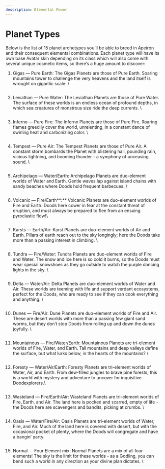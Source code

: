 ```yaml
---
description: Elemental Power
---
```


# Planet Types

Below is the list of 15 planet archetypes you’ll be able to breed in Apeiron and their consequent elemental combinations. Each planet type will have its own base Avatar skin depending on its class which will also come with several unique cosmetic items, so there’s a huge amount to discover:

1.  Gigas — Pure Earth: The Gigas Planets are those of Pure Earth. Soaring mountains tower to challenge the very heavens and the land itself is wrought on gigantic scale. \


    <figure><img src="../../../../.gitbook/assets/image (54).png" alt=""><figcaption></figcaption></figure>
2.  Leviathan — Pure Water: The Leviathan Planets are those of Pure Water. The surface of these worlds is an endless ocean of profound depths, in which sea creatures of monstrous size ride the deep currents. \


    <figure><img src="../../../../.gitbook/assets/avatar_Leviathan (1).png" alt=""><figcaption></figcaption></figure>
3.  Inferno — Pure Fire: The Inferno Planets are those of Pure Fire. Roaring flames greedily cover the world, unrelenting, in a constant dance of swirling heat and carbonizing color.  \


    <figure><img src="../../../../.gitbook/assets/_avatar_Inferno.png" alt=""><figcaption></figcaption></figure>
4.  Tempest — Pure Air: The Tempest Planets are those of Pure Air. A constant storm bombards the Planet with blistering hail, pounding rain, vicious lightning, and booming thunder - a symphony of unceasing sound. \


    <figure><img src="../../../../.gitbook/assets/avatar_Tempest (1).png" alt=""><figcaption></figcaption></figure>
5.  Archipelago — Water/Earth: Archipelago Planets are duo-element worlds of Water and Earth. Gentle waves lap against island chains with sandy beaches where Doods hold frequent barbecues. \




    <figure><img src="../../../../.gitbook/assets/avatar_Archipelago.png" alt=""><figcaption></figcaption></figure>
6.  Volcanic — Fire/Earth**:** Volcanic Planets are duo-element worlds of Fire and Earth. Doods here cower in fear at the constant threat of eruption, and must always be prepared to flee from an ensuing pyroclastic flow!\


    <figure><img src="../../../../.gitbook/assets/_avatar_Volcanic.png" alt=""><figcaption></figcaption></figure>
7.  Karsts — Earth/Air: Karst Planets are duo-element worlds of Air and Earth. Pillars of earth reach out to the sky longingly; here the Doods take more than a passing interest in climbing. \




    <figure><img src="../../../../.gitbook/assets/avatar_Karsts (1).png" alt=""><figcaption></figcaption></figure>
8.  Tundra — Fire/Water: Tundra Planets are duo-element worlds of Fire and Water. The snow and ice here is so cold it burns, so the Doods must wear special snowshoes as they go outside to watch the purple dancing lights in the sky. \


    <figure><img src="../../../../.gitbook/assets/avatar_Tundra (1).png" alt=""><figcaption></figcaption></figure>
9.  Delta — Water/Air: Delta Planets are duo-element worlds of Water and Air. These worlds are teeming with life and support verdant ecosystems, perfect for the Doods, who are ready to see if they can cook everything and anything. \


    <figure><img src="../../../../.gitbook/assets/_avatar_Delta.png" alt=""><figcaption></figcaption></figure>
10. Dunes — Fire/Air: Dune Planets are duo-element worlds of Fire and Air. These are desert worlds with more than a passing few giant sand worms, but they don’t stop Doods from rolling up and down the dunes joyfully. \




    <figure><img src="../../../../.gitbook/assets/avatar_Dunes (1).png" alt=""><figcaption></figcaption></figure>
11. Mountainous — Fire/Water/Earth: Mountainous Planets are tri-element worlds of Fire, Water, and Earth. Tall mountains and deep valleys define the surface, but what lurks below, in the hearts of the mountains? \




    <figure><img src="../../../../.gitbook/assets/avatar_Mountainous (1).png" alt=""><figcaption></figcaption></figure>
12. Foresty — Water/Air/Earth: Foresty Planets are tri-element worlds of Water, Air, and Earth. From dew-filled jungles to brave pine forests, this is a world with mystery and adventure to uncover for inquisitive Doodexplorers.\




    <figure><img src="../../../../.gitbook/assets/avatar_Foresty (2).png" alt=""><figcaption></figcaption></figure>
13. Wasteland — Fire/Earth/Air: Wasteland Planets are tri-element worlds of Fire, Earth, and Air. The land here is pocked and scarred, empty of life - the Doods here are scavengers and bandits, picking at crumbs. \


    <figure><img src="../../../../.gitbook/assets/_avatar_Wasteland.png" alt=""><figcaption></figcaption></figure>
14. Oasis — Water/Fire/Air: Oasis Planets are tri-element worlds of Water, Fire, and Air. Much of the land here is covered with desert, but with the occasional pocket of plenty, where the Doods will congregate and have a bangin’ party.&#x20;



    <figure><img src="../../../../.gitbook/assets/avatar_Oasis.png" alt=""><figcaption></figcaption></figure>
15. Normal — Four Element mix: Normal Planets are a mix of all four-elements! The sky is the limit for these worlds - as a Godling, you can bend such a world in any direction as your divine plan dictates. \




    <figure><img src="../../../../.gitbook/assets/avatar_Normal (1).png" alt=""><figcaption></figcaption></figure>
